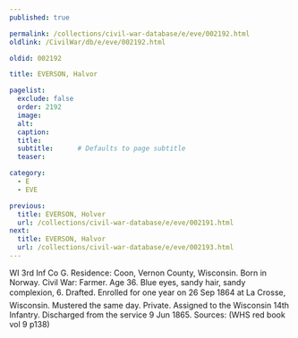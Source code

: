 ```yaml
---
published: true

permalink: /collections/civil-war-database/e/eve/002192.html
oldlink: /CivilWar/db/e/eve/002192.html

oldid: 002192

title: EVERSON, Halvor

pagelist:
  exclude: false
  order: 2192
  image: 
  alt:
  caption:
  title:
  subtitle:      # Defaults to page subtitle
  teaser:

category: 
  - E 
  - EVE

previous:
  title: EVERSON, Holver
  url: /collections/civil-war-database/e/eve/002191.html  
next:
  title: EVERSON, Halvor
  url: /collections/civil-war-database/e/eve/002193.html   
---
```

WI 3rd Inf Co G. Residence: Coon, Vernon County, Wisconsin. Born in Norway. Civil War: Farmer. Age 36. Blue eyes, sandy hair, sandy complexion, 6&#146;. Drafted. Enrolled for one year on 26 Sep 1864 at La Crosse, Wisconsin. Mustered the same day. Private. Assigned to the Wisconsin 14th Infantry. Discharged from the service 9 Jun 1865. Sources: (WHS red book vol 9 p138)